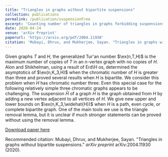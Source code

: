 ```yaml
---
title: "Triangles in graphs without bipartite suspensions"
collection: publications
permalink: /publication/suspensionFree
excerpt: 'Counting number of triangles in graphs forbidding suspensions of bipartite graphs.'
date: 2020-04-24
venue: 'arXiv Preprint'
paperurl: 'https://arxiv.org/pdf/2004.11930'
citation: 'Mubayi, Dhruv, and Mukherjee, Sayan. "Triangles in graphs without bipartite suspensions." <i>arXiv preprint</i> arXiv:2004.11930 (2020).'
---
```

Given graphs $T$ and $H$, the generalized Tur\'an number $\ex(n,T,H)$ is the maximum number of copies of $T$ in an $n$-vertex graph with no copies of $H$. Alon and Shikhelman, using a result of Erd\H os, determined the asymptotics of $\ex(n,K_3,H)$ when the chromatic number of $H$ is greater than three and proved several results when $H$ is bipartite. We consider this problem when $H$ has chromatic number three. Even this special case for the following relatively simple three chromatic graphs appears to be challenging. The suspension $\widehat H$ of a graph $H$ is the graph obtained from $H$ by adding a new vertex adjacent to all vertices of $H$. We give new upper and lower bounds on $\ex(n,K_3,\widehat{H})$ when $H$ is a path, even cycle, or complete bipartite graph. One of the main tools we use is the triangle removal lemma, but it is unclear if much stronger statements can be proved without using the removal lemma.

[Download paper here](https://arxiv.org/pdf/2004.11930)

Recommended citation: Mubayi, Dhruv, and Mukherjee, Sayan. "Triangles in graphs without bipartite suspensions." <i>arXiv preprint</i> arXiv:2004.11930 (2020).